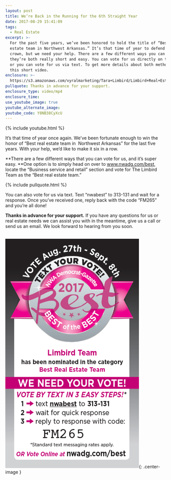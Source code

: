 ```yaml
---
layout: post
title: We’re Back in the Running for the 6th Straight Year
date: 2017-08-29 15:41:09
tags:
  - Real Estate
excerpt: >-
  For the past five years, we’ve been honored to hold the title of “Best real
  estate team in Northwest Arkansas.” It’s that time of year to defend our
  crown, but we need your help. There are a few different ways you can vote, and
  they’re both really short and easy. You can vote for us directly on the web,
  or you can vote for us via text. To get more details about both methods, watch
  this short video.
enclosure: >-
  https://s3.amazonaws.com/vyralmarketing/Tara+Limbird/Limbird+Real+Estate+Group-+Limbird+for+Best+of+the+Best.mp4
pullquote: Thanks in advance for your support.
enclosure_type: video/mp4
enclosure_time:
use_youtube_image: true
youtube_alternate_image:
youtube_code: Y8NB38CyXcU
---
```



{% include youtube.html %}

It’s that time of year once again. We’ve been fortunate enough to win the honor of “Best real estate team in &nbsp;Northwest Arkansas” for the last five years. With your help, we’d like to make it six in a row.

**There are a few different ways that you can vote for us, and it’s super easy.&nbsp;**One option is to simply head on over to www.nwadg.com/best, locate the “Business service and retail” section and vote for The Limbird Team as the “Best real estate team.”

{% include pullquote.html %}

You can also vote for us via text. Text “nwabest” to 313-131 and wait for a response. Once you’ve received one, reply back with the code “FM265” and you’re all done!

**Thanks in advance for your support.** If you have any questions for us or real estate needs we can assist you with in the meantime, give us a call or send us an email. We look forward to hearing from you soon.
<br>&nbsp;

![](/uploads/versions/limbird-500-2---x----420-720x---.jpg){: .center-image }